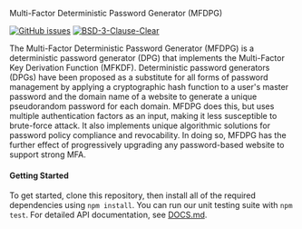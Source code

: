 Multi-Factor Deterministic Password Generator (MFDPG)

[![GitHub issues](https://img.shields.io/github/issues/multifactor/mfdpg)](https://github.com/multifactor/mfdpg/issues)
[![BSD-3-Clause-Clear](https://img.shields.io/badge/license-BSD--3--Clause--Clear-brightgreen.svg)](https://creativecommons.org/licenses/by-nc-sa/4.0/)

The Multi-Factor Deterministic Password Generator (MFDPG) is a deterministic password generator (DPG) that implements the Multi-Factor Key Derivation Function (MFKDF).
Deterministic password generators (DPGs) have been proposed as a substitute for all forms of password management by applying a cryptographic hash function to a user's master password and the domain name of a website to generate a unique pseudorandom password for each domain.
MFDPG does this, but uses multiple authentication factors as an input, making it less susceptible to brute-force attack.
It also implements unique algorithmic solutions for password policy compliance and revocability.
In doing so, MFDPG has the further effect of progressively upgrading any password-based website to support strong MFA.

#### Getting Started
To get started, clone this repository, then install all of the required dependencies using `npm install`. You can run our unit testing suite with `npm test`. For detailed API documentation, see [DOCS.md](DOCS.md).

